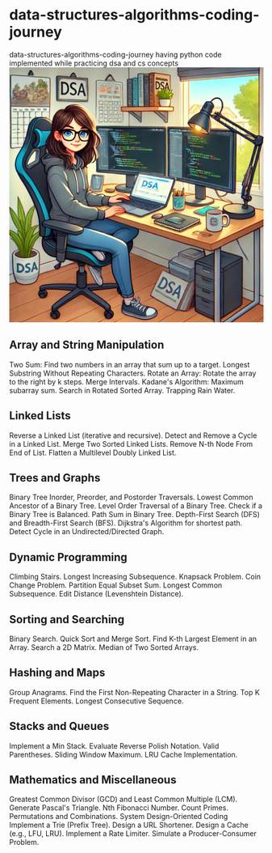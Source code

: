 # data-structures-algorithms-coding-journey
data-structures-algorithms-coding-journey having python code implemented while practicing dsa and cs concepts
![DSA_Coder_Woman_Home_Office.jpeg](static/DSA_Coder_Woman_Home_Office.jpeg)

## Array and String Manipulation
Two Sum: Find two numbers in an array that sum up to a target.
Longest Substring Without Repeating Characters.
Rotate an Array: Rotate the array to the right by k steps.
Merge Intervals.
Kadane's Algorithm: Maximum subarray sum.
Search in Rotated Sorted Array.
Trapping Rain Water.


## Linked Lists
Reverse a Linked List (iterative and recursive).
Detect and Remove a Cycle in a Linked List.
Merge Two Sorted Linked Lists.
Remove N-th Node From End of List.
Flatten a Multilevel Doubly Linked List.


## Trees and Graphs
Binary Tree Inorder, Preorder, and Postorder Traversals.
Lowest Common Ancestor of a Binary Tree.
Level Order Traversal of a Binary Tree.
Check if a Binary Tree is Balanced.
Path Sum in Binary Tree.
Depth-First Search (DFS) and Breadth-First Search (BFS).
Dijkstra's Algorithm for shortest path.
Detect Cycle in an Undirected/Directed Graph.


## Dynamic Programming
Climbing Stairs.
Longest Increasing Subsequence.
Knapsack Problem.
Coin Change Problem.
Partition Equal Subset Sum.
Longest Common Subsequence.
Edit Distance (Levenshtein Distance).

## Sorting and Searching
Binary Search.
Quick Sort and Merge Sort.
Find K-th Largest Element in an Array.
Search a 2D Matrix.
Median of Two Sorted Arrays.


## Hashing and Maps
Group Anagrams.
Find the First Non-Repeating Character in a String.
Top K Frequent Elements.
Longest Consecutive Sequence.


## Stacks and Queues
Implement a Min Stack.
Evaluate Reverse Polish Notation.
Valid Parentheses.
Sliding Window Maximum.
LRU Cache Implementation.


## Mathematics and Miscellaneous
Greatest Common Divisor (GCD) and Least Common Multiple (LCM).
Generate Pascal's Triangle.
Nth Fibonacci Number.
Count Primes.
Permutations and Combinations.
System Design-Oriented Coding
Implement a Trie (Prefix Tree).
Design a URL Shortener.
Design a Cache (e.g., LFU, LRU).
Implement a Rate Limiter.
Simulate a Producer-Consumer Problem.
